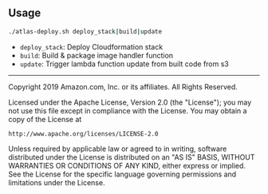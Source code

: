 

## Usage

```bash
./atlas-deploy.sh deploy_stack|build|update
```

* `deploy_stack`: Deploy Cloudformation stack
* `build`: Build & package image handler function
* `update`: Trigger lambda function update from built code from s3

***

Copyright 2019 Amazon.com, Inc. or its affiliates. All Rights Reserved.

Licensed under the Apache License, Version 2.0 (the "License");
you may not use this file except in compliance with the License.
You may obtain a copy of the License at

    http://www.apache.org/licenses/LICENSE-2.0

Unless required by applicable law or agreed to in writing, software
distributed under the License is distributed on an "AS IS" BASIS,
WITHOUT WARRANTIES OR CONDITIONS OF ANY KIND, either express or implied.
See the License for the specific language governing permissions and
limitations under the License.
